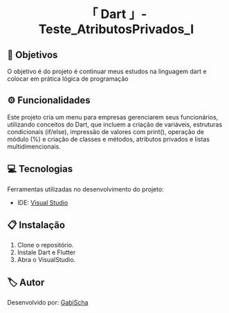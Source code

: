 <h1 align="center">「 Dart 」- Teste_AtributosPrivados_Ⅰ</h1>




<h2 id=objective>📌 Objetivos</h2>

O objetivo é do projeto é continuar meus estudos na linguagem dart e colocar em prática lógica de programação

<h2 id=features>⚙️ Funcionalidades </h2>

Este projeto cria um menu para empresas gerenciarem seus funcionários, utilizando conceitos do Dart, que incluem a criação de variáveis, estruturas condicionais (if/else), impressão de valores com print(), operação de módulo (%) e criação de classes e métodos, atributos privados e listas multidimencionais.

<h2 id=technology>💻 Tecnologias</h2>

Ferramentas utilizadas no desenvolvimento do projeto:

- IDE: <a href="https://visualstudio.microsoft.com/downloads/">Visual Studio</a>

<h2 id=installation>📋 Instalação</h2>

1. Clone o repositório.
2. Instale Dart e Flutter
3. Abra o VisualStudio.


<h2 id=author>🏷️ Autor</h2>

Desenvolvido por: <a href="https://www.linkedin.com/in/gabrielaschaper/" target="_blank">GabiScha</a>


